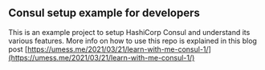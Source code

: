 ## Consul setup example for developers
This is an example project to setup HashiCorp Consul and understand its various features. More info on how to use this repo is explained in this blog post [https://umess.me/2021/03/21/learn-with-me-consul-1/](https://umess.me/2021/03/21/learn-with-me-consul-1/)